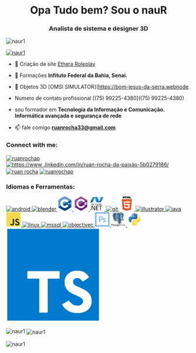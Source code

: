 <h1 align="center">Opa Tudo bem? Sou o nauR</h1>
<h3 align="center">Analista de sistema e designer 3D</h3>

<p align="left"> <img src="https://komarev.com/ghpvc/?username =naur1&label=Profile%20views&color=0e75b6&style=flat" alt="naur1" /> </p>

<p align="left"> <a href="https://github.com/ryo-ma/github-profile -trophy"><img src="https://github-profile-trophy.vercel.app/?username=naur1" alt="naur1" /></a> </p>

- 🔭 Criação de site [Ethera Roleplay](etheracity.com)

- 🌱 Formações **Infituto Federal da Bahia, Senai.**

- 👯 Objetos 3D [OMSI SIMULATOR](https://bom-jesus-da-serra.webnode.



- Numero de contato profissional [(75) 99225-4380]((75) 99225-4380)

- sou formador em **Tecnologia da Informação e Comunicação. Informática avançada e segurança de rede**

- 📫 fale comigo **ruanrocha33@gmail.com**

<h3 align="left">Connect with me:</h3>
<p align="left">
<a href=" https://twitter.com/ruanrochap" target="blank"><img align="center" src="https://raw.githubusercontent.com/rahuldkjain/github-profile-readme-generator/master/src/ images/icons/Social/twitter.svg" alt="ruanrochap" height="30" width="40" /></a>
<a href="https://linkedin.com/in/https://www.linkedin.com/in/ruan-rocha-da-paixão-5b0279186/" target="blank"><img align="center " src="https://raw.githubusercontent.com/rahuldkjain/github-profile-readme-generator/master/src/images/icons/Social/linked-in-alt.svg" alt="https://www .linkedin.com/in/ruan-rocha-da-paixão-5b0279186/" height="30" width="40" /></a>
<a href="https://fb.com/ruan rocha" target="blank"><img align="center" src="https://raw.githubusercontent.com/rahuldkjain/github-profile-readme-generator/master/src/images/icons/Social/facebook.svg" alt="ruan rocha" height="30" width="40" /></a>
<a href="https://instagram.com/ruanrochap" target="blank"><img align="center" src="https://raw.githubusercontent.com/rahuldkjain/github-profile-readme-generator /master/src/images/icons/Social/instagram.svg" alt="ruanrochap" height="30" width="40" /></a>
</p>

<h3 align="left">Idiomas e Ferramentas:</h3>
<p align="left"> <a href="https://developer.android.com" target="_blank" rel="noreferrer"> <img src="https://raw.githubusercontent.com/devicons /devicon/master/icons/android/android-original-wordmark.svg" alt="android" width="40" height="40"/> </a> <a href="https://www.blender .org/" target="_blank" rel="noreferrer"> <img src="https://download.blender.org/branding/community/blender_community_badge_white.svg" alt="blender" width="40" height= "40"/> </a> <a href="https://www.w3schools.com/cpp/" target="_blank" rel="noreferrer"> <img src="https://raw.githubusercontent.com/devicons/devicon/master/icons/cplusplus/cplusplus-original.svg" alt="cplusplus" width="40" height="40"/> </a > <a href="https://www.w3schools.com/cs/" target="_blank" rel="noreferrer"> <img src="https://raw.githubusercontent.com/devicons/devicon/master /icons/csharp/csharp-original.svg" alt="csharp" width="40" height="40"/> </a> <a href="https://dotnet.microsoft.com/" target= "_blank" rel="noreferrer"> <img src="https://raw.githubusercontent.com/devicons/devicon/master/icons/dot-net/dot-net-original-wordmark.svg" alt="dotnet " largura="40"height="40"/> </a> <a href="https://git-scm.com/" target="_blank" rel="noreferrer"> <img src="https://www.vectorlogo .zone/logos/git-scm/git-scm-icon.svg" alt="git" width="40" height="40"/> </a> <a href="https://www.w3 .org/html/" target="_blank" rel="noreferrer"> <img src="https://raw.githubusercontent.com/devicons/devicon/master/icons/html5/html5-original-wordmark.svg" alt="html5" width="40" height="40"/> </a> <a href="https://www.adobe.com/in/products/illustrator.html" target="_blank" rel ="noreferenciador"> <img src="https://www.vectorlogo.zone/logos/adobe_illustrator/adobe_illustrator-icon.svg" alt="illustrator" width="40" height="40"/> </a> <a href=" https://www.java.com" target="_blank" rel="noreferrer"> <img src="https://raw.githubusercontent.com/devicons/devicon/master/icons/java/java-original. svg" alt="java" width="40" height="40"/> </a> <a href="https://developer.mozilla.org/en-US/docs/Web/JavaScript" target= "_blank" rel="noreferrer"> <img src="https://raw.githubusercontent.com/devicons/devicon/master/icons/javascript/javascript-original.svg" alt="javascript" width="40"height="40"/> </a> <a href="https://www.linux.org/" target="_blank" rel="noreferrer"> <img src="https://raw.githubusercontent .com/devicons/devicon/master/icons/linux/linux-original.svg" alt="linux" width="40" height="40"/> </a> <a href="https://www .microsoft.com/en-us/sql-server" target="_blank" rel="noreferrer"> <img src="https://www.svgrepo.com/show/303229/microsoft-sql-server-logo .svg" alt="mssql" width="40" height="40"/> </a> <a href="https://developer.apple.com/library/archive/documentation/Cocoa/Conceptual/ProgrammingWithObjectiveC/Introduction/Introduction.html" target="_blank" rel="noreferrer"> <img src="https://www.vectorlogo.zone/logos/apple_objectivec/ apple_objectivec-icon.svg" alt="objectivec" width="40" height="40"/> </a> <a href="https://www.photoshop.com/en" target="_blank" rel ="noreferrer"> <img src="https://raw.githubusercontent.com/devicons/devicon/master/icons/photoshop/photoshop-line.svg" alt="photoshop" width="40" height="40 "/> </a> <a href="https://www.postgresql.org" target="_blank" rel="noreferrer"><img src="https://raw.githubusercontent.com/devicons/devicon/master/icons/postgresql/postgresql-original-wordmark.svg" alt="postgresql" width="40" height="40"/> </a> <a href="https://www.python.org" target="_blank" rel="noreferrer"> <img src="https://raw.githubusercontent.com/devicons/devicon/master /icons/python/python-original.svg" alt="python" width="40" height="40"/> </a> <a href="https://www.typescriptlang.org/" target= "_blank" rel="noreferrer"> <img src="https://raw.githubusercontent.com/devicons/devicon/master/icons/typescript/typescript-original.svg" alt="texto datilografado" largura="40" altura="40"/> </a> </p>

<p><img align="left" src="https://github-readme-stats.vercel.app/api/top-langs?username=naur1&show_icons=true&locale=en&layout=compact" alt="naur1" /> </p>

<p> <img align="center" src="https://github-readme-stats.vercel.app/api?username=naur1&show_icons=true&locale=en" alt="naur1" /> </p>

<p><img align="center" src="https://github-readme-streak-stats.herokuapp.com/?user=naur1&" alt="naur1" /></p>
